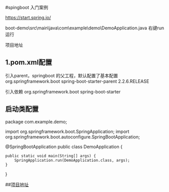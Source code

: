 #spingboot 入门案例


https://start.spring.io/

boot-demo\src\main\java\com\example\demo\DemoApplication.java
右键run 运行


项目地址
## 1.pom.xml配置
引入parent，springboot 的父工程，默认配置了基本配置
<parent>
    <groupId>org.springframework.boot</groupId>
    <artifactId>spring-boot-starter-parent</artifactId>
    <version>2.2.6.RELEASE</version>
    <relativePath/> <!-- lookup parent from repository -->
</parent>

引入依赖
<dependency>
    <groupId>org.springframework.boot</groupId>
    <artifactId>spring-boot-starter</artifactId>
</dependency>


## 启动类配置
package com.example.demo;

import org.springframework.boot.SpringApplication;
import org.springframework.boot.autoconfigure.SpringBootApplication;

@SpringBootApplication
public class DemoApplication {

    public static void main(String[] args) {
        SpringApplication.run(DemoApplication.class, args);
    }

}


    
##[项目地址](/1.boot-demo)

